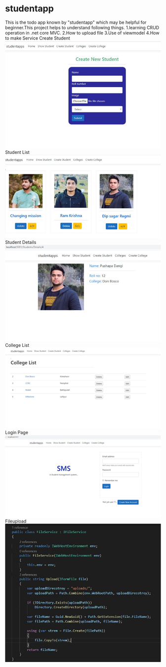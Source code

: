 # studentapp
This is the todo app known by "studentapp" which may be helpful for beginner.This project helps to understand following things.
1.learning CRUD operation in .net core MVC.
2.How to upload file
3.Use of viewmodel
4.How to make Service
              Create Student 
![createstudent](https://github.com/Sagardip/studentapp/blob/master/srcimg/createstudent.JPG)
              Student List
![studentlist](https://github.com/Sagardip/studentapp/blob/master/srcimg/studentlist.JPG)
                Student Details
![studentdetails](https://github.com/Sagardip/studentapp/blob/master/srcimg/newdetails.JPG)
              College List
![collegelist](https://github.com/Sagardip/studentapp/blob/master/srcimg/college%20list.JPG)
              Login Page 
![login](https://github.com/Sagardip/studentapp/blob/master/srcimg/login.JPG)
              Fileupload
![fileuploadcode .net](https://github.com/Sagardip/studentapp/blob/master/srcimg/fileupload.JPG)
